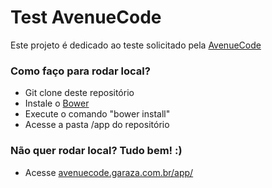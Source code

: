 # Test AvenueCode #

Este projeto é dedicado ao teste solicitado pela [AvenueCode](http://avenuecode.com)

### Como faço para rodar local? ###

* Git clone deste repositório
* Instale o [Bower](http://bower.io)
* Execute o comando "bower install"
* Acesse a pasta /app do repositório

### Não quer rodar local? Tudo bem! :) ###

* Acesse [avenuecode.garaza.com.br/app/](http://avenuecode.garaza.com.br/app/)